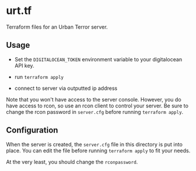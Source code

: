 # urt.tf

Terraform files for an Urban Terror server.

## Usage

* Set the `DIGITALOCEAN_TOKEN` environment variable to your digitalocean API key.

* run `terraform apply`

* connect to server via outputted ip address

Note that you won't have access to the server console. However, you do have
access to rcon, so use an rcon client to control your server. Be sure to change
the rcon password in `server.cfg` before running `terraform apply`.

## Configuration

When the server is created, the `server.cfg` file in this directory is put into
place. You can edit the file before running `terraform apply` to fit your needs.

At the very least, you should change the `rconpassword`.
